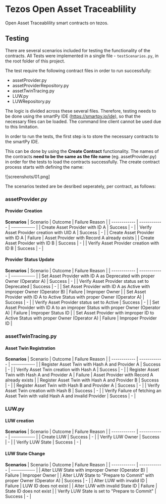 # Tezos Open Asset Traceablility

Open Asset Traceablility smart contracts on tezos.

## Testing

There are several scenarios included for testing the functionality of the contracts. All Tests were implemented in a single file - `testScenarios.py`, in the root folder of this project.  

The test require the following contract files in order to run successfully:
- assetProvider.py
- assetProviderRepository.py
- assetTwinTracing.py
- LUW.py
- LUWRepository.py

The logic is divided across these several files. Therefore, testing needs to be done using the smartPy IDE (https://smartpy.io/ide), so that the necessary files can be loaded.
The command line client cannot be used due to this limitation.

In order to run the tests, the first step is to store the necessary contracts to the smartPy IDE. 

This can be done by using the **Create Contract** functionality.
The names of the contracts **need to be the same as the file name** (eg. assetProvider.py) in order for the tests to load the contracts successfully.
The create contract process starts with defining the name:

![screenshots/01.png]

The scenarios tested are be desribed seperately, per contract, as follows:

### assetProvider.py

#### Provider Creation

**Scenarios**
|  Scenario |  Outcome  | Failure Reason |
| ------------ | ------------ | ------------ |
| Create Asset Provider with ID A | Success | - |
| Verify Asset Provider creation with UID A | Success | - |
| Create Asset Provider with ID A | Failure | Asset Provider with Record A already exists |
| Create Asset Provider with ID B | Success | - |
| Verify Asset Provider creation with ID B | Success | - |

#### Provider Status Update

**Scenarios**
|  Scenario |  Outcome  | Failure Reason |
| ------------ | ------------ | ------------ |
| Set Asset Provider with ID A as Deprecated with proper Owner (Operator A) | Success | - |
| Verify Asset Provider status set to Deprecated | Success | - |
| Set Asset Provider with ID A as Active with improper Owner (Operator B) | Failure | Improper Owner |
| Set Asset Provider with ID A to Active Status with proper Owner (Operator A) | Success | - |
| Verify Asset Provider status set to Active | Success | - |
| Set Asset Provider with ID A to an improper Status with proper Owner (Operator A) | Failure | Improper Status ID |
| Set Asset Provider with improper ID to Active Status with proper Owner (Operator A) | Failure | Improper Provider ID |

### assetTwinTracing.py

#### Asset Twin Registration

**Scenarios**
|  Scenario |  Outcome  | Failure Reason |
| ------------ | ------------ | ------------ |
| Register Asset Twin with Hash A and Provider A | Success | - |
| Verify Asset Twin creation with Hash A | Success | - |
| Register Asset Twin with Hash A and Provider A | Failure | Asset Provider with Record A already exists |
| Register Asset Twin with Hash A and Provider B | Success | - |
| Register Asset Twin with Hash B and Provider A | Success | - |
| Verify Asset Twin creation with Hash B | Success | - |
| Verify Failure of fetching an Asset Twin with valid Hash A and invalid Provider | Success | - |

### LUW.py

#### LUW creation

**Scenarios**
|  Scenario |  Outcome  | Failure Reason |
| ------------ | ------------ | ------------ |
| Create LUW | Success | - |
| Verify LUW Owner | Success | - |
| Verify LUW State | Success | - |

#### LUW State Change

**Scenarios**
|  Scenario |  Outcome  | Failure Reason |
| ------------ | ------------ | ------------ |
| Alter LUW State with improper Owner (Operator B) | Failure | Improper Owner |
| Alter LUW State to "Prepare to Commit" with proper Owner (Operator A) | Success | - |
| Alter LUW with invalid ID | Failure | LUW ID does not exist |
| Alter LUW with invalid State ID | Failure | State ID does not exist |
| Verify LUW State is set to "Prepare to Commit" | Success | - |